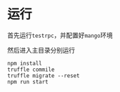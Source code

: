 # 运行

首先运行`testrpc`，并配置好`mango`环境

然后进入主目录分别运行

```
npm install
truffle commile
truffle migrate --reset
npm run start
```

